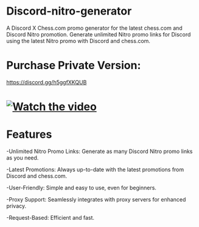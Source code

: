 # Discord-nitro-generator
A Discord X Chess.com promo generator for the latest chess.com and Discord Nitro promotion. Generate unlimited Nitro promo links for Discord using the latest Nitro promo with Discord and chess.com.
# Purchase Private Version:
https://discord.gg/h5ggfXKQUB 
# [![Watch the video](https://img.youtube.com/vi/Anu0ClHddcY/maxresdefault.jpg)](https://youtu.be/Anu0ClHddcY)
# Features
-Unlimited Nitro Promo Links: Generate as many Discord Nitro promo links as you need.

-Latest Promotions: Always up-to-date with the latest promotions from Discord and chess.com.

-User-Friendly: Simple and easy to use, even for beginners.

-Proxy Support: Seamlessly integrates with proxy servers for enhanced privacy.

-Request-Based: Efficient and fast.



